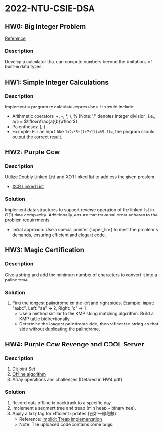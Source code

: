 
# 2022-NTU-CSIE-DSA

## HW0: Big Integer Problem
[Reference](https://www.geeksforgeeks.org/bigint-big-integers-in-c-with-example/)

### Description
Develop a calculator that can compute numbers beyond the limitations of built-in data types.

## HW1: Simple Integer Calculations

### Description
Implement a program to calculate expressions. It should include:
- Arithmetic operators: +, -, *, /, % (Note: '/' denotes integer division, i.e., a/b =  $\lfloor\frac{a}{b}\rfloor$)
- Parentheses: (, )
- Example: For an input like `1+2=*5+(1+7+11)=%5-11=`, the program should output the correct result.

## HW2: Purple Cow

### Description
Utilize Doubly Linked List and XOR linked list to address the given problem.
- [XOR Linked List](https://www.youtube.com/watch?v=hMcHVfu3E8U&ab_channel=CppNuts)

### Solution
Implement data structures to support reverse operation of the linked list in O(1) time complexity. Additionally, ensure that traversal order adheres to the problem requirements.
- Initial approach: Use a special pointer (super_link) to meet the problem's demands, ensuring efficient and elegant code.

## HW3: Magic Certification

### Description
Give a string and add the minimum number of characters to convert it into a palindrome.

### Solution
1. Find the longest palindrome on the left and right sides.
   Example: Input: "aabc", Left: "aa" -> 2, Right: "c" -> 1
   - Use a method similar to the KMP string matching algorithm. Build a KMP table bidirectionally.
   - Determine the longest palindrome side, then reflect the string on that side without duplicating the palindrome.

## HW4: Purple Cow Revenge and COOL Server

### Description
1. [Disjoint Set](https://en.wikipedia.org/wiki/Disjoint-set_data_structure)
2. [Offline algorithm](https://en.wikipedia.org/wiki/Online_and_offline)
3. Array operations and challenges (Detailed in HW4.pdf).

### Solution
1. Record data offline to backtrack to a specific day.
2. Implement a segment tree and treap (min heap + binary tree).
3. Apply a lazy tag for efficient updates.(吉如一線段數)
   - Reference: [Implicit Treap Implementation](https://github.com/ShahjalalShohag/code-library/blob/master/Data%20Structures/Implicit%20Treap.cpp)
   - Note: The uploaded code contains some bugs.
